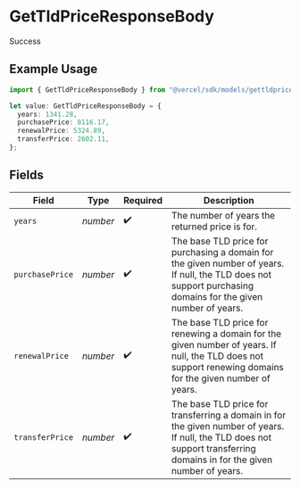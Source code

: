 # GetTldPriceResponseBody

Success

## Example Usage

```typescript
import { GetTldPriceResponseBody } from "@vercel/sdk/models/gettldpriceop.js";

let value: GetTldPriceResponseBody = {
  years: 1341.28,
  purchasePrice: 8116.17,
  renewalPrice: 5324.89,
  transferPrice: 2602.11,
};
```

## Fields

| Field                                                                                                                                                                   | Type                                                                                                                                                                    | Required                                                                                                                                                                | Description                                                                                                                                                             |
| ----------------------------------------------------------------------------------------------------------------------------------------------------------------------- | ----------------------------------------------------------------------------------------------------------------------------------------------------------------------- | ----------------------------------------------------------------------------------------------------------------------------------------------------------------------- | ----------------------------------------------------------------------------------------------------------------------------------------------------------------------- |
| `years`                                                                                                                                                                 | *number*                                                                                                                                                                | :heavy_check_mark:                                                                                                                                                      | The number of years the returned price is for.                                                                                                                          |
| `purchasePrice`                                                                                                                                                         | *number*                                                                                                                                                                | :heavy_check_mark:                                                                                                                                                      | The base TLD price for purchasing a domain for the given number of years. If null, the TLD does not support purchasing domains for the given number of years.           |
| `renewalPrice`                                                                                                                                                          | *number*                                                                                                                                                                | :heavy_check_mark:                                                                                                                                                      | The base TLD price for renewing a domain for the given number of years. If null, the TLD does not support renewing domains for the given number of years.               |
| `transferPrice`                                                                                                                                                         | *number*                                                                                                                                                                | :heavy_check_mark:                                                                                                                                                      | The base TLD price for transferring a domain in for the given number of years. If null, the TLD does not support transferring domains in for the given number of years. |